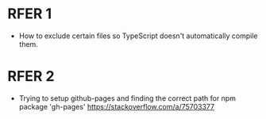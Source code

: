 # RFER 1
- How to exclude certain files so TypeScript doesn't automatically compile them.

# RFER 2
- Trying to setup github-pages and finding the correct path for npm package 'gh-pages'
https://stackoverflow.com/a/75703377